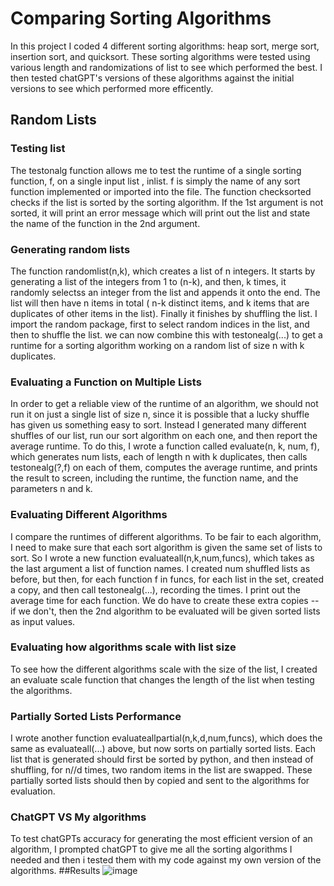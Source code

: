# Comparing Sorting Algorithms
In this project I coded 4 different sorting algorithms: heap sort, merge sort, insertion sort, and quicksort. These sorting algorithms were tested using various length and randomizations of list to see which performed the best. I then tested chatGPT's versions of these algorithms against the initial versions to see which performed more efficently.
## Random Lists
### Testing list
The testonalg function allows me to test the runtime of a single sorting function, f, on a single input list , inlist. f is simply the name of any sort function implemented or imported into the file. The function checksorted checks if the list is sorted by the sorting algorithm. If the 1st argument is not sorted, it will print an error message which will print out the list and state the name of the function in the 2nd argument.
### Generating random lists
The function randomlist(n,k), which creates a list of n integers. It starts by generating a list of the integers from 1 to (n-k), and then, k times, it randomly selectss an integer from the list and appends it onto the end. The list will then have n items in total ( n-k distinct items, and k items that are duplicates of other items in the list). Finally it finishes by shuffling the list. I import the random package, first to select random indices in the list, and then to shuffle the list. we can now combine this with testonealg(...) to get a runtime for a sorting algorithm working on a random list of size n with k duplicates.
### Evaluating a Function on Multiple Lists
In order to get a reliable view of the runtime of an algorithm, we should not run it on just a single list of size n, since it is possible that a lucky shuffle has given us something easy to sort. Instead I generated many different shuffles of our list, run our sort algorithm on each one, and then report the average runtime. To do this, I wrote a function called evaluate(n, k, num, f), which generates num lists, each of length n with k duplicates, then calls testonealg(?,f) on each of them, computes the average runtime, and prints the result to screen, including the runtime, the function name, and the parameters n and k. 
### Evaluating Different Algorithms
I compare the runtimes of different algorithms. To be fair to each algorithm, I need to make sure that each sort algorithm is given the same set of lists to sort. So I wrote a new function evaluateall(n,k,num,funcs), which takes as the last argument a list of function names. I created num shuffled lists as before, but then, for each function f in funcs, for each list in the set, created a copy, and then call testonealg(...), recording the times. I print out the average time for each function. We do have to create these extra copies -- if we don't, then the 2nd algorithm to be evaluated will be given sorted lists as input values.
### Evaluating how algorithms scale with list size
To see how the different algorithms scale with the size of the list, I created an evaluate scale function that changes the length of the list when testing the algorithms.
### Partially Sorted Lists Performance
I wrote another function evaluateallpartial(n,k,d,num,funcs), which does the same as evaluateall(...) above, but now sorts on partially sorted lists. Each list that is generated should first be sorted by python, and then instead of shuffling, for n//d times, two random items in the list are swapped. These partially sorted lists should then by copied and sent to the algorithms for evaluation.
### ChatGPT VS My algorithms
To test chatGPTs accuracy for generating the most efficient version of an algorithm, I prompted chatGPT to give me all the sorting algorithms I needed and then i tested them with my code against my own version of the algorithms.
##Results
![image](https://github.com/peterhyland0/Comparing-Sorting-Algorithms/assets/92451669/ac07c724-1ae1-49c3-baba-842fa114c465)

